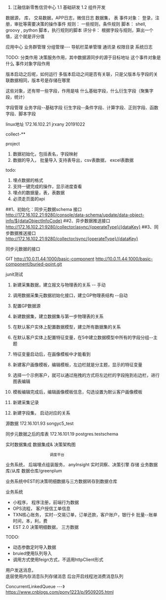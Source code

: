 1. 江融信新零售信贷中心
1.1 基础研发
1.2 组件开发



数据源， 库， 交易数据，APP日志，微信日志
数据集， 表
事件对象： 登录，注册，审批等需要决策的操作事件
规则：   一些规则，条件规则
脚本：   shell, groovy , python 脚本，执行规则的脚本
评分卡：  根据字段与规则，算出一个值，这个就是评分值



应用中心
业务群管理
分组管理--- 导航栏菜单管理
通讯录
权限目录
系统日志



TODO:
分类作用
决策服务作用，其中数据源同步的源于目标地址
这个事件对象是什么
事件对象字段作用

版本启动之后呢，如何运行
多版本启动之间是否有关联，只是父版本与字段的关联数据相同，版本号是存储在哪里

这些对象，还有带一些字段，作用是啥
什么基础字段，什么衍生字段（聚集字段，统计）


字段管理
业务字段--基础字段
衍生字段--条件字段、计算字段、正则字段、函数字段、脚本字段


linux地址
172.16.102.21
jrxany
20191022

collect-**


project
1. 数据初始化，包括表名，字段映射
2. 数据的导入， 批量导入
支持表导出，csv表数据， excel表数据

todo:
1. 埋点数据的格式
2. 支持一键完成的操作，显示进度查看
3. 埋点的数据量，表，表数据
4. 必须走页面的api


##1、初始化：同步元数据schema 接口
http://172.16.102.21:9280/console/data-schema/update/data-object-info/${dataObjectInfoCode}
##2、异步数据推送接口
http://172.16.102.21:9280/collector/async/{operateType}/{dataKey}
##3、同步数据推送接口
http://172.16.102.21:9280/collector/sync/{operateType}/{dataKey}


同步元数据的接口

GIT
http://10.0.11.44:1000/basic-component
http://10.0.11.44:1000/basic-component/buried-point.git

junit测试
1. 新建采集数据，建立报文与物理表的关系  -- 手动
2. 调用数据采集元数据初始化接口，建立GP物理表结构  --自动
3. 配置GP数据源					
4. 新建数据集，建立数据集与第一步物理表的关系  
5. 在默认客户实体上配置数据模型，建立所有数据集的关系
6. 在默认客户实体上配置特征变量，在5中建立数据模型中所有的字段分组--主题
7. 特征变量启动后，在画像模板中才能看到
8. 新建客户画像模板，编辑模板，左边栏就是分主题，显示的特征变量
9. 选择一个示例客户，就可以通过拖拽的方式将左边栏的字段拖到右边栏，进行图表编辑
10. 模板编辑完成后，编辑画像模板信息，勾选设置为默认客户画像模板




1. 新建采集记录
2. 新建字段集， 启动对应的关系



源数据
172.16.101.93
songyc5_test

同步元数据之后的库表
172.16.101.19
postgres.testschema



实时数据集成
数据集成& 决策架构图

						调度平台
业务系统，  后端埋点组装服务，    anyInsight  实时洞察、决策引擎
存储				业务数据库/从库       数据仓库/greenplum

业务系统中EST的决策明细数据与三方数据转存到数据仓库

业务系统
-	小程序， 程序注册，前端行为数据
-	OPS流程， 客户授信工单信息
-	TXN核心账务， 实时--交易订单，订单还款，客户账户，银行卡
				  批量--账单时间，本，利，费
-	EST 2.0   决策明细数据， 三方数据






TODO:
-	动态参数定时导入数据
-	bruied使用队列导入
-	调用方式使用feign方式，不适用httpClient形式


用户发送消息，   
底层使用内存消息队列存储消息
后台开启线程池消费消息队列

ConcurrentLinkedQueue  ---》https://www.cnblogs.com/pony1223/p/9509205.html

